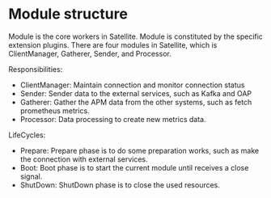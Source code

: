 # Module structure

Module is the core workers in Satellite. Module is constituted by the specific extension plugins.
There are four modules in Satellite, which is ClientManager, Gatherer, Sender, and Processor.

Responsibilities:

- ClientManager: Maintain connection and monitor connection status
- Sender: Sender data to the external services, such as Kafka and OAP
- Gatherer: Gather the APM data from the other systems, such as fetch prometheus metrics.
- Processor: Data processing to create new metrics data.

LifeCycles:

- Prepare: Prepare phase is to do some preparation works, such as make the connection with external services.
- Boot: Boot phase is to start the current module until receives a close signal.
- ShutDown: ShutDown phase is to close the used resources.

